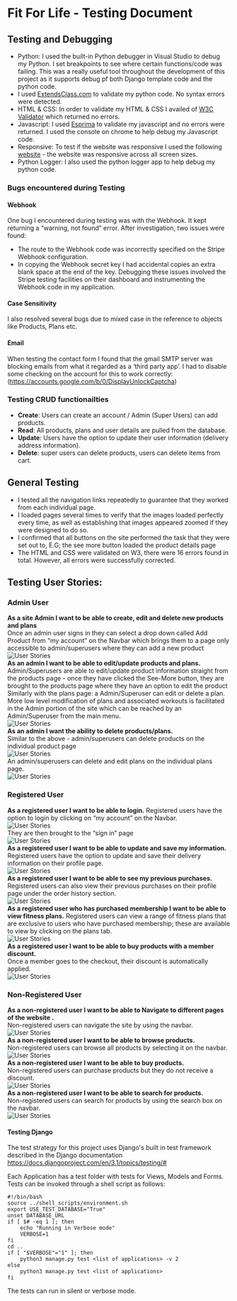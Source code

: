 # Fit For Life - Testing Document

## Testing and Debugging
* Python: I used the built-in Python debugger in Visual Studio to debug my Python. I set breakpoints to see where certain functions/code was failing. This was a really useful tool throughout the development of this project as it supports debug pf both Django template code and the python code. 
* I used [ExtendsClass.com](https://extendsclass.com/) to validate my python code. No syntax errors were detected.
* HTML & CSS: In order to validate my HTML & CSS I availed of [W3C Validator](https://validator.w3.org/) which returned no errors.
* Javascript: I used [Esprima](https://esprima.org/) to validate my javascript and no errors were returned. I used the console on chrome to help debug my Javascript code.
* Responsive: To test if the website was responsive I used the following [website](http://ami.responsivedesign.is/) - the website was responsive across all screen sizes. 
* Python Logger: I also used the python logger app to help debug my python code.

### Bugs encountered during Testing
#### Webhook
One bug I encountered during testing was with the Webhook. It kept returning a “warning, not found” error. After investigation, two issues were found:
* The route to the Webhook code was incorrectly specified on the Stripe Webhook configuration.
* In copying the Webhook secret key I had accidental copies an extra blank space at the end of the key.
Debugging these issues involved the Stripe testing facilities on their dashboard and instrumenting the Webhook code in my application.

#### Case Sensitivity
I also resolved several bugs due to mixed case in the reference to objects like Products, Plans etc.

#### Email
When testing the contact form I found that the gmail SMTP server was blocking emails from what it regarded as a ‘third party app’. I had to disable some checking on the account for this to work correctly: (https://accounts.google.com/b/0/DisplayUnlockCaptcha)

### Testing CRUD functionailties
* **Create**: Users can create an account / Admin (Super Users) can add products.
* **Read**: All products, plans and user details are pulled from the database.
* **Update**: Users have the option to update their user information (delivery address information).
* **Delete**: super users can delete products, users can delete items from cart.

## General Testing
* I tested all the navigation links repeatedly to guarantee that they worked from each individual page.
* I loaded pages several times to verify that the images loaded perfectly every time, as well as establishing that images appeared zoomed if they were designed to do so.
* I confirmed that all buttons on the site performed the task that they were set out to, E.G; the see more button loaded the product details page
* The HTML and CSS were validated on W3, there were 16 errors found in total. However, all errors were successfully corrected.

## Testing User Stories:
### Admin User
**As a site Admin I want to be able to create, edit and delete new products and plans**  
Once an admin user signs in they can select a drop down called Add Product from “my account” on the Navbar which brings them to a page only accessible to admin/superusers where they can add a new product  
![User Stories](UserStories/admin1.JPG)  
**As an admin I want to be able to edit/update products and plans.**  
Admin/Superusers are able to edit/update product information straight from the products page - once they have clicked the See-More button, they are brought to the products page where they have an option to edit the product  
Similarly with the plans page: a Admin/Superuser can edit or delete a plan. More low level modification of plans and associated workouts is facilitated in the Admin portion of the site which can be reached by an Admin/Superuser from the main menu.  
![User Stories](UserStories/admin2.JPG)  
**As an admin I want the ability to delete products/plans.**  
Similar to the above - admin/superusers can delete products on the individual product page  
![User Stories](UserStories/admin3.JPG)  
An admin/superusers can delete and edit plans on the individual plans page.  
![User Stories](UserStories/admin4.JPG)  
### Registered User
**As a registered user I want to be able to login.**
Registered users have the option to login by clicking on “my account” on the Navbar.  
![User Stories](UserStories/reguser1.JPG)  
They are then brought to the “sign in” page  
![User Stories](UserStories/reguser2.JPG)  
**As a registered user I want to be able to update and save my information.**  
Registered users have the option to update and save their delivery information on their profile page.  
![User Stories](UserStories/reguser3.JPG)  
**As a registered user I want to be able to see my previous purchases.**  
Registered users can also view their previous purchases on their profile page under the order history section.  
![User Stories](UserStories/reguser4.JPG)  
**As a registered user who has purchased membership I want to be able to view fitness plans.**
Registered users can view a range of fitness plans that are exclusive to users who have purchased membership; these are available to view by clicking on the plans tab.  
![User Stories](UserStories/reguser5.JPG)   
**As a registered user I want to be able to buy products with a member discount.**  
Once a member goes to the checkout, their discount is automatically applied.  
![User Stories](UserStories/reguser6.JPG)  
### Non-Registered User
**As a non-registered user I want to be able to Navigate to different pages of the website .**  
Non-registered users can navigate the site by using the navbar.  
![User Stories](UserStories/nonreguser1.JPG)  
**As a non-registered user I want to be able to browse products.**  
Non-registered users can browse all products by selecting it on the navbar.  
![User Stories](UserStories/nonreguser2.JPG)  
**As a non-registered user I want to be able to buy products.**  
Non-registered users can purchase products but they do not receive a discount.  
![User Stories](UserStories/nonreguser3.JPG)  
**As a non-registered user I want to be able to search for products.**  
Non-registered users can search for products by using the search box on the navbar.  
![User Stories](UserStories/nonreguser4.JPG)

#### Testing Django
The test strategy for this project uses Django's built in test framework described in the Django documentation https://docs.djangoproject.com/en/3.1/topics/testing/#

Each Application has a test folder with tests for Views, Models and Forms. Tests can be invoked through a shell script as follows:
```
#!/bin/bash
source ../shell_scripts/environment.sh
export USE_TEST_DATABASE="True"
unset DATABASE_URL
if [ $# -eq 1 ]; then
    echo "Running in Verbose mode"   
    VERBOSE=1
fi
cd ..
if [ "$VERBOSE"="1" ]; then
    python3 manage.py test <list of applications> -v 2
else
    python3 manage.py test <list of applications>  
fi   
```
The tests can run in silent or verbose mode.


















